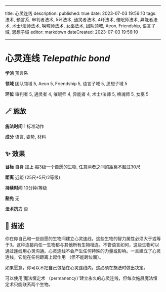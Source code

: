 
---
title: 心灵连线
description: 
published: true
date: 2023-07-03 19:56:10
tags: 法术, 预言系, 审判者法术, 5环法术, 通灵者法术, 4环法术, 催眠师法术, 异能者法术, 术士/法师法术, 唤魂师法术, 女巫法术, 团队领域, Aeon, Friendship, 语言子域, 思想子域
editor: markdown
dateCreated: 2023-07-03 19:56:10

---

# **心灵连线** *Telepathic bond*

**学派** 预言系 

**领域** 团队领域 5, Aeon 5, Friendship 5, 语言子域 5, 思想子域 5

**环位** 审判者 5, 通灵者 4, 催眠师 4, 异能者 4, 术士/法师 5, 唤魂师 5, 女巫 5

## 🪄 施放

**施法时间** 1 标准动作

**成分** 语言, 姿势, 材料

## ✨ 效果 

**目标** 自身 加上 每3级一个自愿的生物, 任意两者之间的距离不超过30尺 

**距离** 近距 (25尺+5尺/2等级)  

**持续时间** 10分钟/等级 

**豁免** 无

**法术抗力** 否

## 📖 描述

你在你自己和一些自愿的生物间建立心灵连线，这些生物的智力属性必须大于或等于3。这种连接内任一生物都与其他所有生物相连。不管语言如何，这些生物可以通过连线用心灵沟通。心灵连线不会产生任何特殊的力量或影响。一旦建立了心灵连线，它能在任何距离上起作用 （但不能跨位面）。

如果愿意，你可以不把自己包括在心灵连线内。这必须在施法时做出决定。

可以使用‘魔法恒定术 （permanency）’建立永久的心灵连线，但每次施展魔法恒定术只能联系两个生物。
    